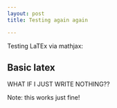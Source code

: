 ```yaml
---
layout: post
title: Testing again again

---
```


 <script src="https://cdn.mathjax.org/mathjax/latest/MathJax.js?config=TeX-AMS-MML_HTMLorMML" type="text/javascript"></script>

Testing LaTEx via mathjax:

## Basic latex

WHAT IF I JUST WRITE NOTHING??

Note:   this works just fine!

